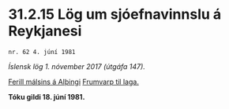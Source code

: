 # 31.2.15 Lög um sjóefnavinnslu á Reykjanesi

`nr. 62 4. júní 1981`

_Íslensk lög 1. nóvember 2017 (útgáfa 147)._

[Ferill málsins á Alþingi](https://www.althingi.is/thingstorf/thingmalalistar-eftir-thingum/ferill/?ltg=103&mnr=312)
[Frumvarp til laga.](https://www.althingi.is/altext/103/s/pdf/0709.pdf)

**Tóku gildi 18. júní 1981.**

